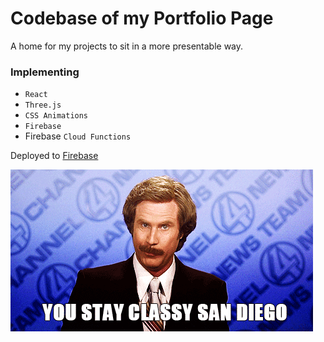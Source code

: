 # Codebase of my Portfolio Page

A home for my projects to sit in a more presentable way.

### Implementing 
- `React`
- `Three.js`
- `CSS Animations`
- `Firebase`
- Firebase `Cloud Functions`

Deployed to [Firebase](https://jeff-timson.dev)



![Stay Classy](./src/assets/Stay_Classy.gif)
